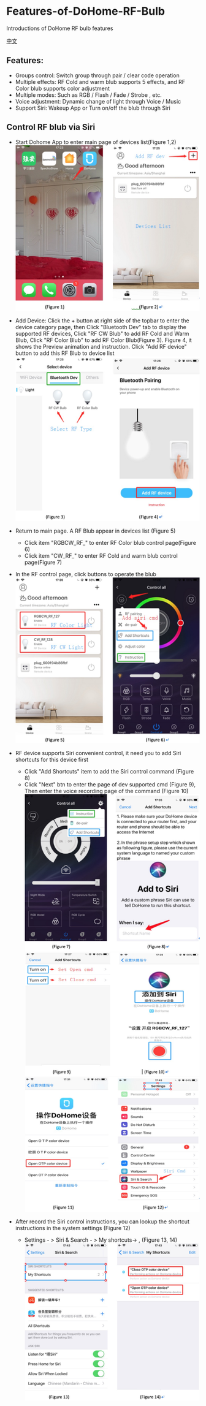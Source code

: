 # Features-of-DoHome-RF-Bulb
Introductions of DoHome RF bulb features

[中文](https://github.com/SmartArduino/Features-of-DoHome-RF-Bulb/tree/master/cn)

## Features:

* Groups control: Switch group through pair / clear code operation
* Multiple effects: RF Cold and warm blub supports 5 effects, and RF Color blub supports color adjustment
* Multiple modes: Such as RGB / Flash / Fade / Strobe , etc.
* Voice adjustment: Dynamic change of light through Voice / Music
* Support Siri:  Wakeup App or Turn on/off the blub through Siri

## Control RF blub via Siri

* Start Dohome App to enter main page of devices list(Figure 1,2)
![image](https://github.com/SmartArduino/Features-of-DoHome-RF-Bulb/raw/master/features.png)

* Add Device: Click the + button at right side of the topbar to enter the device category page, then Click "Bluetooth Dev" tab to display the supported RF devices, Click "RF CW Blub" to add RF Cold and Warm Blub, Click "RF Color Blub" to add RF Color Blub(Figure 3). Figure 4, it shows the Preview animation and instruction. Click "Add RF device" button to add this RF Blub to device list
![image](https://github.com/SmartArduino/Features-of-DoHome-RF-Bulb/raw/master/features2.png)

* Return to main page. A RF Blub appear in devices list (Figure 5)
  * Click item "RGBCW_RF_" to enter RF Color blub control page(Figure 6)
  * Click item "CW_RF_" to enter RF Cold and warm blub control page(Figure 7)

* In the RF control page, click buttons to operate the blub
![image](https://github.com/SmartArduino/Features-of-DoHome-RF-Bulb/raw/master/features3.png)

* RF device supports Siri convenient control, it need you to add Siri shortcuts for this device first
  * Click "Add Shortcuts" item to add the Siri control command (Figure 8)
  * Click "Next" btn to enter the page of dev supported cmd (Figure 9), Then enter the voice recording page of the command (Figure 10)
![image](https://github.com/SmartArduino/Features-of-DoHome-RF-Bulb/raw/master/features4.png)
![image](https://github.com/SmartArduino/Features-of-DoHome-RF-Bulb/raw/master/features5.png)
![image](https://github.com/SmartArduino/Features-of-DoHome-RF-Bulb/raw/master/features6.png)

* After record the Siri control instructions, you can lookup the shortcut instructions in the system settings (Figure 12)
  * Settings - > Siri & Search - > My shortcuts-> , (Figure 13, 14)
![image](https://github.com/SmartArduino/Features-of-DoHome-RF-Bulb/raw/master/features7.png)

